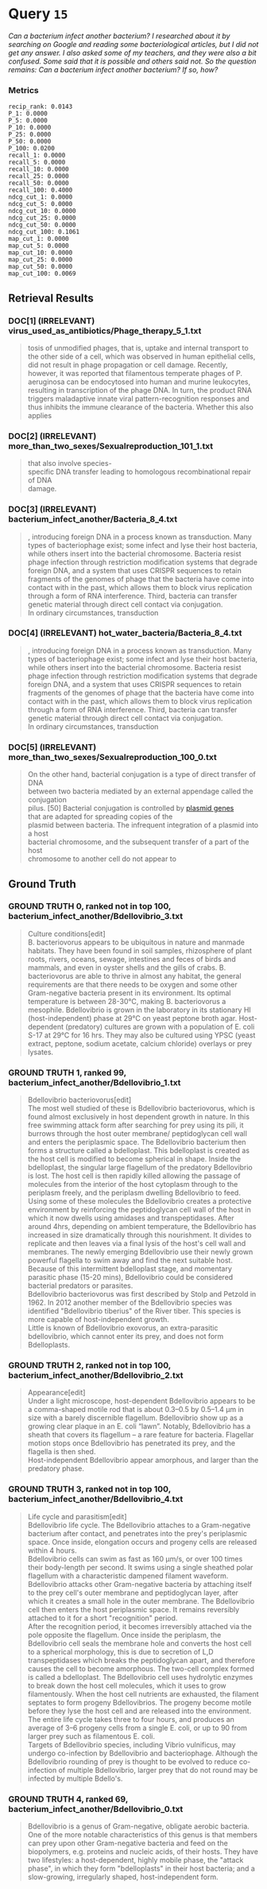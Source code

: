 # Query `15`

*Can a bacterium infect another bacterium?
I researched about it by searching on Google and reading some bacteriological articles, but I did not get any answer. I also asked some of my teachers, and they were also a bit confused. Some said that it is possible and others said not. So the question remains:
Can a bacterium infect another bacterium? If so, how?*

### Metrics

```
recip_rank: 0.0143
P_1: 0.0000
P_5: 0.0000
P_10: 0.0000
P_25: 0.0000
P_50: 0.0000
P_100: 0.0200
recall_1: 0.0000
recall_5: 0.0000
recall_10: 0.0000
recall_25: 0.0000
recall_50: 0.0000
recall_100: 0.4000
ndcg_cut_1: 0.0000
ndcg_cut_5: 0.0000
ndcg_cut_10: 0.0000
ndcg_cut_25: 0.0000
ndcg_cut_50: 0.0000
ndcg_cut_100: 0.1061
map_cut_1: 0.0000
map_cut_5: 0.0000
map_cut_10: 0.0000
map_cut_25: 0.0000
map_cut_50: 0.0000
map_cut_100: 0.0069
```

## Retrieval Results

### DOC[1] (IRRELEVANT) virus_used_as_antibiotics/Phage_therapy_5_1.txt
> tosis of unmodified phages, that is, uptake and internal transport to the other side of a cell, which was observed in human epithelial cells, did not result in phage propagation or cell damage. Recently, however, it was reported that filamentous temperate phages of P. aeruginosa can be endocytosed into human and murine leukocytes, resulting in transcription of the phage DNA. In turn, the product RNA triggers maladaptive innate viral pattern-recognition responses and thus inhibits the immune clearance of the bacteria.  Whether this also applies

### DOC[2] (IRRELEVANT) more_than_two_sexes/Sexualreproduction_101_1.txt
> that also involve species-<br>specific DNA transfer leading to homologous recombinational repair of DNA<br>damage.

### DOC[3] (IRRELEVANT) bacterium_infect_another/Bacteria_8_4.txt
> , introducing foreign DNA in a process known as transduction. Many types of bacteriophage exist; some infect and lyse their host bacteria, while others insert into the bacterial chromosome. Bacteria resist phage infection through restriction modification systems that degrade foreign DNA, and a system that uses CRISPR sequences to retain fragments of the genomes of phage that the bacteria have come into contact with in the past, which allows them to block virus replication through a form of RNA interference. Third, bacteria can transfer genetic material through direct cell contact via conjugation.<br>In ordinary circumstances, transduction

### DOC[4] (IRRELEVANT) hot_water_bacteria/Bacteria_8_4.txt
> , introducing foreign DNA in a process known as transduction. Many types of bacteriophage exist; some infect and lyse their host bacteria, while others insert into the bacterial chromosome. Bacteria resist phage infection through restriction modification systems that degrade foreign DNA, and a system that uses CRISPR sequences to retain fragments of the genomes of phage that the bacteria have come into contact with in the past, which allows them to block virus replication through a form of RNA interference. Third, bacteria can transfer genetic material through direct cell contact via conjugation.<br>In ordinary circumstances, transduction

### DOC[5] (IRRELEVANT) more_than_two_sexes/Sexualreproduction_100_0.txt
> On the other hand, bacterial conjugation is a type of direct transfer of DNA<br>between two bacteria mediated by an external appendage called the conjugation<br>pilus.  [50]  Bacterial conjugation is controlled by [ plasmid genes<br>](/wiki/Plasmid "Plasmid") that are adapted for spreading copies of the<br>plasmid between bacteria. The infrequent integration of a plasmid into a host<br>bacterial chromosome, and the subsequent transfer of a part of the host<br>chromosome to another cell do not appear to


## Ground Truth

### GROUND TRUTH 0, ranked not in top 100, bacterium_infect_another/Bdellovibrio_3.txt
> Culture conditions[edit]<br>B. bacteriovorus appears to be ubiquitous in nature and manmade habitats. They have been found in soil samples, rhizosphere of plant roots, rivers, oceans, sewage, intestines and feces of birds and mammals, and even in oyster shells and the gills of crabs. B. bacteriovorus are able to thrive in almost any habitat, the general requirements are that there needs to be oxygen and some other Gram-negative bacteria present in its environment. Its optimal temperature is between 28-30°C, making B. bacteriovorus a mesophile. Bdellovibrio is grown in the laboratory in its stationary HI (host-independent) phase at 29°C on yeast peptone broth agar. Host-dependent (predatory) cultures are grown with a population of E. coli S-17 at 29°C for 16 hrs. They may also be cultured using YPSC (yeast extract, peptone, sodium acetate, calcium chloride) overlays or prey lysates.

### GROUND TRUTH 1, ranked 99, bacterium_infect_another/Bdellovibrio_1.txt
> Bdellovibrio bacteriovorus[edit]<br>The most well studied of these is Bdellovibrio bacteriovorus, which is found almost exclusively in host dependent growth in nature. In this free swimming attack form after searching for prey using its pili, it burrows through the host outer membrane/ peptidoglycan cell wall and enters the periplasmic space. The Bdellovibrio bacterium then forms a structure called a bdelloplast. This bdelloplast is created as the host cell is modified to become spherical in shape. Inside the bdelloplast, the singular large flagellum of the predatory Bdellovibrio is lost. The host cell is then rapidly killed allowing the passage of molecules from the interior of the host cytoplasm through to the periplasm freely, and the periplasm dwelling Bdellovibrio to feed. Using some of these molecules the Bdellovibrio creates a protective environment by reinforcing the peptidoglycan cell wall of the host in which it now dwells using amidases and transpeptidases. After around 4hrs, depending on ambient temperature, the Bdellovibrio has increased in size dramatically through this nourishment. It divides to replicate and then leaves via a final lysis of the host's cell wall and membranes. The newly emerging Bdellovibrio use their newly grown powerful flagella to swim away and find the next suitable host. Because of this intermittent bdelloplast stage, and momentary parasitic phase (15-20 mins), Bdellovibrio could be considered bacterial predators or parasites.<br>Bdellovibrio bacteriovorus was first described by Stolp and Petzold in 1962. In 2012 another member of the Bdellovibrio species was identified "Bdellovibrio tiberius" of the River tiber. This species is more capable of host-independent growth.<br>Little is known of Bdellovibrio exovorus, an extra-parasitic bdellovibrio, which cannot enter its prey, and does not form Bdelloplasts.

### GROUND TRUTH 2, ranked not in top 100, bacterium_infect_another/Bdellovibrio_2.txt
> Appearance[edit]<br>Under a light microscope, host-dependent Bdellovibrio appears to be a comma-shaped motile rod that is about 0.3–0.5 by 0.5–1.4 µm in size with a barely discernible flagellum. Bdellovibrio show up as a growing clear plaque in an E. coli “lawn”. Notably, Bdellovibrio has a sheath that covers its flagellum – a rare feature for bacteria. Flagellar motion stops once Bdellovibrio has penetrated its prey, and the flagella is then shed.<br>Host-independent Bdellovibrio appear amorphous, and larger than the predatory phase.

### GROUND TRUTH 3, ranked not in top 100, bacterium_infect_another/Bdellovibrio_4.txt
> Life cycle and parasitism[edit]<br>Bdellovibrio life cycle. The Bdellovibrio attaches to a Gram-negative bacterium after contact, and penetrates into the prey's periplasmic space. Once inside, elongation occurs and progeny cells are released within 4 hours.<br>Bdellovibrio cells can swim as fast as 160 µm/s, or over 100 times their body-length per second. It swims using a single sheathed polar flagellum with a characteristic dampened filament waveform. Bdellovibrio attacks other Gram-negative bacteria by attaching itself to the prey cell's outer membrane and peptidoglycan layer, after which it creates a small hole in the outer membrane. The Bdellovibrio cell then enters the host periplasmic space. It remains reversibly attached to it for a short "recognition" period.<br>After the recognition period, it becomes irreversibly attached via the pole opposite the flagellum. Once inside the periplasm, the Bdellovibrio cell seals the membrane hole and converts the host cell to a spherical morphology, this is due to secretion of L,D transpeptidases which breaks the peptidoglycan apart, and therefore causes the cell to become amorphous. The two-cell complex formed is called a bdelloplast. The Bdellovibrio cell uses hydrolytic enzymes to break down the host cell molecules, which it uses to grow filamentously. When the host cell nutrients are exhausted, the filament septates to form progeny Bdellovibrios. The progeny become motile before they lyse the host cell and are released into the environment. The entire life cycle takes three to four hours, and produces an average of 3–6 progeny cells from a single E. coli, or up to 90 from larger prey such as filamentous E. coli.<br>Targets of Bdellovibrio species, including Vibrio vulnificus, may undergo co-infection by Bdellovibrio and bacteriophage. Although the Bdellovibrio rounding of prey is thought to be evolved to reduce co-infection of multiple Bdellovibrio, larger prey that do not round may be infected by multiple Bdello's.

### GROUND TRUTH 4, ranked 69, bacterium_infect_another/Bdellovibrio_0.txt
> Bdellovibrio is a genus of Gram-negative, obligate aerobic bacteria.  One of the more notable characteristics of this genus is that members can prey upon other Gram-negative bacteria and feed on the biopolymers, e.g. proteins and nucleic acids, of their hosts. They have two lifestyles: a host-dependent, highly mobile phase, the "attack phase", in which they form "bdelloplasts" in their host bacteria; and a slow-growing, irregularly shaped, host-independent form.
